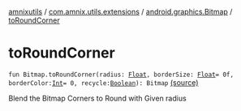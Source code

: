 [amnixutils](../../index.md) / [com.amnix.utils.extensions](../index.md) / [android.graphics.Bitmap](index.md) / [toRoundCorner](./to-round-corner.md)

# toRoundCorner

`fun Bitmap.toRoundCorner(radius: `[`Float`](https://kotlinlang.org/api/latest/jvm/stdlib/kotlin/-float/index.html)`, borderSize: `[`Float`](https://kotlinlang.org/api/latest/jvm/stdlib/kotlin/-float/index.html)` = 0f, borderColor: `[`Int`](https://kotlinlang.org/api/latest/jvm/stdlib/kotlin/-int/index.html)` = 0, recycle: `[`Boolean`](https://kotlinlang.org/api/latest/jvm/stdlib/kotlin/-boolean/index.html)`): Bitmap` [(source)](https://github.com/AmniX/amnixUtils/tree/master/amnixutils/src/main/java/com/amnix/utils/extensions/BitmapExtension.kt#L146)

Blend the Bitmap Corners to Round with Given radius

